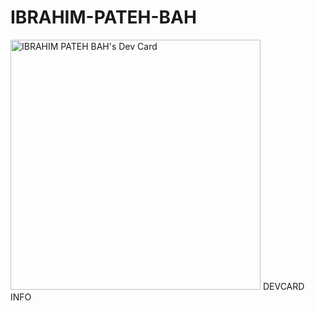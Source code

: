 # IBRAHIM-PATEH-BAH
<a href="https://app.daily.dev/Pateh"><img src="https://api.daily.dev/devcards/47f2b0ed8fa449c3985587cd41035b0e.png?r=dwo" width="400" alt="IBRAHIM PATEH BAH's Dev Card"/></a>
DEVCARD INFO

